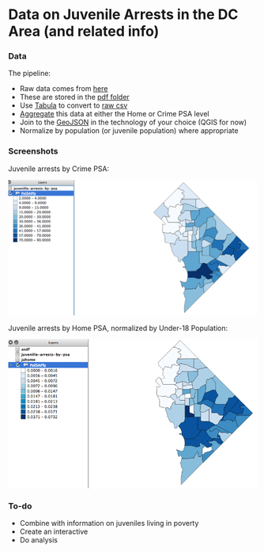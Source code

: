 Data on Juvenile Arrests in the DC Area (and related info)
===

### Data

The pipeline:

- Raw data comes from [here](http://mpdc.dc.gov/node/208852)
- These are stored in the [pdf folder](https://github.com/drewbo/dc-juvenile/tree/master/data/pdf)
- Use [Tabula](http://tabula.nerdpower.org/) to convert to [raw csv](https://github.com/drewbo/dc-juvenile/tree/master/data/csv/raw)
- [Aggregate](https://github.com/drewbo/dc-juvenile/tree/master/data/csv/aggregated) this data at either the Home or Crime PSA level
- Join to the [GeoJSON](https://github.com/drewbo/dc-juvenile/tree/master/data/geo) in the technology of your choice (QGIS for now)
- Normalize by population (or juvenile population) where appropriate

### Screenshots

Juvenile arrests by Crime PSA:

![Juvenile arrests by Crime PSA](https://raw.githubusercontent.com/drewbo/dc-juvenile/master/screenshots/juvenile-arrests-by-crime-PSA.png)

Juvenile arrests by Home PSA, normalized by Under-18 Population:

![Juvenile arrests by Home PSA, normalized by Under-18 Population](https://raw.githubusercontent.com/drewbo/dc-juvenile/master/screenshots/juvenile-arrests-by-home-PSA.png)

### To-do

- Combine with information on juveniles living in poverty
- Create an interactive
- Do analysis
